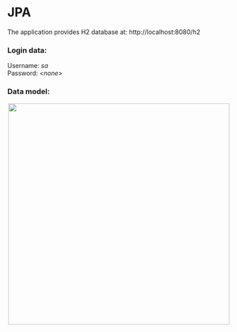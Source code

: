 # JPA
The application provides H2 database at: http://localhost:8080/h2

### Login data:
Username: *sa*\
Password: <*none>*

### Data model:

<p align="center">
<img align="center" src="https://dl.dropbox.com/s/fsny9yp6ou8czny/Data%20model%20v2.png" width="500">
</p>
